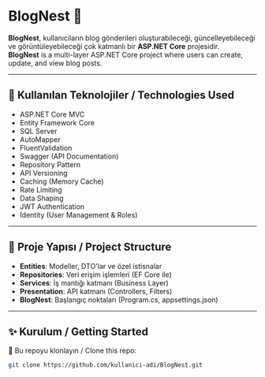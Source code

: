 # BlogNest 📝

**BlogNest**, kullanıcıların blog gönderileri oluşturabileceği, güncelleyebileceği ve görüntüleyebileceği çok katmanlı bir **ASP.NET Core** projesidir.  
**BlogNest** is a multi-layer ASP.NET Core project where users can create, update, and view blog posts.

---

## 🔧 Kullanılan Teknolojiler / Technologies Used

- ASP.NET Core MVC  
- Entity Framework Core  
- SQL Server  
- AutoMapper  
- FluentValidation  
- Swagger (API Documentation)  
- Repository Pattern  
- API Versioning  
- Caching (Memory Cache)  
- Rate Limiting  
- Data Shaping  
- JWT Authentication  
- Identity (User Management & Roles)

---

## 📁 Proje Yapısı / Project Structure

- **Entities**: Modeller, DTO'lar ve özel istisnalar  
- **Repositories**: Veri erişim işlemleri (EF Core ile)  
- **Services**: İş mantığı katmanı (Business Layer)  
- **Presentation**: API katmanı (Controllers, Filters)  
- **BlogNest**: Başlangıç noktaları (Program.cs, appsettings.json)

---

## ✨ Kurulum / Getting Started

🔽 Bu repoyu klonlayın / Clone this repo:

```bash
git clone https://github.com/kullanici-adi/BlogNest.git
